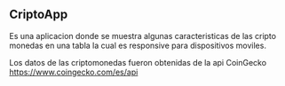 ## CriptoApp
Es una aplicacion donde se muestra algunas caracteristicas de las cripto monedas en una tabla la cual es responsive para dispositivos moviles.

Los datos de las criptomonedas fueron obtenidas de la api CoinGecko https://www.coingecko.com/es/api